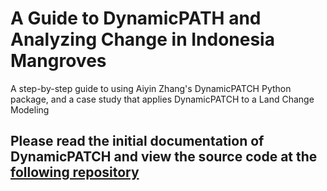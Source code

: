 # A Guide to DynamicPATH and Analyzing Change in Indonesia Mangroves
A step-by-step guide to using Aiyin Zhang's DynamicPATCH Python package, and a case study that applies DynamicPATCH to a Land Change Modeling  
## Please read the initial documentation of DynamicPATCH and view the source code at the [following repository](https://github.com/zay1996/DynamicPATCH)




#
